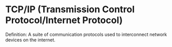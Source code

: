 # TCP/IP (Transmission Control Protocol/Internet Protocol)

Definition: A suite of communication protocols used to interconnect network devices on the internet.